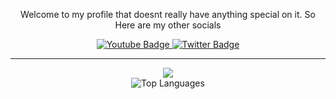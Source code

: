 
<div align="center">
    <p>Welcome to my profile that doesnt really have anything special on it. So Here are my other socials</p>
    <div id="badges">
    <a href="https://youtube.com/@landchit">
        <img src="https://img.shields.io/badge/YouTube-red?style=for-the-badge&logo=youtube&logoColor=white" alt="Youtube Badge"/>
    </a>
    <a href="https://twitter.com/LandChit">
        <img src="https://img.shields.io/badge/Twitter-blue?style=for-the-badge&logo=twitter&logoColor=white" alt="Twitter Badge"/>
    </a>
    </div>
    <img src="https://komarev.com/ghpvc/?username=LandChit&style=for-the-badge&color=red" alt=""/>
    <hr>
    <img src="https://github-readme-stats.vercel.app/api?username=LandChit&hide=commits"><br>
    <img src="https://github-readme-stats.vercel.app/api/top-langs/?username=LandChit&layout=compact" alt="Top Languages">

</div>




